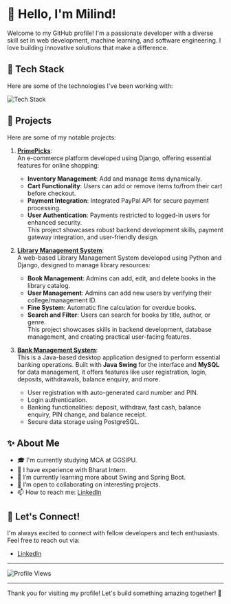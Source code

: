 # 👋 Hello, I'm Milind!

Welcome to my GitHub profile! I'm a passionate developer with a diverse skill set in web development, machine learning, and software engineering. I love building innovative solutions that make a difference.

## 🚀 Tech Stack

Here are some of the technologies I've been working with:

<img src="https://skillicons.dev/icons?i=html,css,js,bootstrap,react,tailwind,python,django,c,java,spring,mysql,postgresql,mongodb,github,vercel,postman,flask,git" alt="Tech Stack" />

## 🌟 Projects

Here are some of my notable projects:

1. **[PrimePicks](https://github.com/bit-milind42/E-commerce)**:  
   An e-commerce platform developed using Django, offering essential features for online shopping:
   - **Inventory Management**: Add and manage items dynamically.
   - **Cart Functionality**: Users can add or remove items to/from their cart before checkout.
   - **Payment Integration**: Integrated PayPal API for secure payment processing.
   - **User Authentication**: Payments restricted to logged-in users for enhanced security.  
   This project showcases robust backend development skills, payment gateway integration, and user-friendly design.

2. **[Library Management System](https://github.com/bit-milind42/library_management)**:  
   A web-based Library Management System developed using Python and Django, designed to manage library resources:
   - **Book Management**: Admins can add, edit, and delete books in the library catalog.
   - **User Management**: Admins can add new users by verifying their college/management ID.
   - **Fine System**: Automatic fine calculation for overdue books.
   - **Search and Filter**: Users can search for books by title, author, or genre.  
   This project showcases skills in backend development, database management, and creating practical user-facing features.

3. **[Bank Management System](https://github.com/bit-milind42/Bank-Management-System)**:  
   This is a Java-based desktop application designed to perform essential banking operations. Built with **Java Swing** for the interface and **MySQL** for data management, it offers features like user 
   registration, login, deposits, withdrawals, balance enquiry, and more.
   
   - User registration with auto-generated card number and PIN.
   - Login authentication.
   - Banking functionalities: deposit, withdraw, fast cash, balance enquiry, PIN change, and balance receipt.
   - Secure data storage using PostgreSQL.
   

## ✨ About Me

- 🎓 I'm currently studying MCA at GGSIPU.
- 💼 I have experience with Bharat Intern.
- 🌱 I’m currently learning more about Swing and Spring Boot.
- 🤝 I’m open to collaborating on interesting projects.
- 📫 How to reach me: [LinkedIn](https://www.linkedin.com/in/milind-singh-317343246/)

## 💬 Let's Connect!

I'm always excited to connect with fellow developers and tech enthusiasts. Feel free to reach out via:

- [LinkedIn](https://www.linkedin.com/in/milind-singh-317343246/)

---
![Profile Views](https://komarev.com/ghpvc/?username=your-github-username&color=blue)

---
Thank you for visiting my profile! Let's build something amazing together! 🚀
